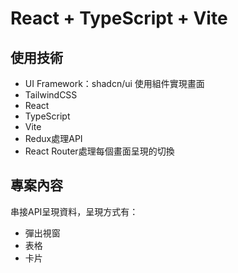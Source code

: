 # React + TypeScript + Vite
## 使用技術
- UI Framework：shadcn/ui 使用組件實現畫面
- TailwindCSS
- React
- TypeScript
- Vite
- Redux處理API
- React Router處理每個畫面呈現的切換
## 專案內容
串接API呈現資料，呈現方式有：
- 彈出視窗
- 表格
- 卡片
